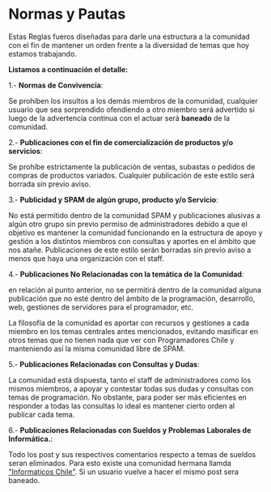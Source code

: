 Normas y Pautas
======================

Estas Reglas fueros diseñadas para darle una estructura a la comunidad con el fin de mantener un orden frente a la diversidad de temas que hoy estamos trabajando.

**Listamos a continuación el detalle:**

1.- **Normas de Convivencia**:

Se prohíben los insultos a los demás miembros de la comunidad, cualquier usuario que sea sorprendido ofendiendo a otro miembro será advertido si luego de la advertencia continua con el  actuar será **baneado** de la comunidad.

2.- **Publicaciones con el fin de comercialización de productos y/o servicios**:

Se prohíbe estrictamente la publicación de ventas, subastas o pedidos de compras de productos variados. Cualquier publicación de este estilo será borrada sin previo aviso.

3.- **Publicidad y SPAM de algún grupo, producto y/o Servicio**:

No está permitido dentro de la comunidad SPAM y publicaciones alusivas a algún otro grupo sin previo permiso de administradores debido a que el objetivo es mantener la comunidad funcionando en la estructura de apoyo y gestión a los distintos miembros con consultas y aportes en el ámbito que nos atañe. Publicaciones de este estilo serán borradas sin previo aviso a menos que haya una organización con el staff.

4.- **Publicaciones No Relacionadas con la temática de la Comunidad**:

en relación al punto anterior, no se permitirá dentro de la comunidad alguna publicación que no esté dentro del ámbito de la programación, desarrollo, web, gestiones de servidores para el programador, etc.

La filosofía de la comunidad es aportar con recursos y gestiones a cada miembro en los temas centrales antes mencionados, evitando masificar en otros temas que no tienen nada que ver con Programadores Chile y manteniendo así la misma comunidad libre de SPAM.

5.- **Publicaciones Relacionadas con Consultas y Dudas**:

 La comunidad está dispuesta, tanto el staff de administradores como los mismos miembros, a apoyar y contestar todas sus dudas y consultas con temas de programación. No obstante, para poder ser más eficientes en responder a todas las consultas lo ideal es mantener cierto orden al publicar cada tema.

6.- **Publicaciones Relacionadas con Sueldos y Problemas Laborales de Informática.**:

Todo los post y sus respectivos comentarios respecto a temas de sueldos seran eliminados. Para esto existe una comunidad hermana llamda ["Informaticos Chile"](https://www.facebook.com/groups/chileinformaticos/). Si un usuario vuelve a hacer el mismo post sera baneado.



